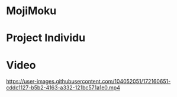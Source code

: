 # MojiMoku

# Project Individu

# Video

https://user-images.githubusercontent.com/104052051/172160651-cddc1127-b5b2-4163-a332-121bc571a1e0.mp4


